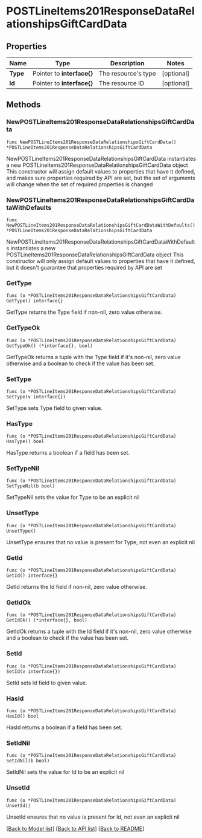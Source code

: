# POSTLineItems201ResponseDataRelationshipsGiftCardData

## Properties

Name | Type | Description | Notes
------------ | ------------- | ------------- | -------------
**Type** | Pointer to **interface{}** | The resource&#39;s type | [optional] 
**Id** | Pointer to **interface{}** | The resource ID | [optional] 

## Methods

### NewPOSTLineItems201ResponseDataRelationshipsGiftCardData

`func NewPOSTLineItems201ResponseDataRelationshipsGiftCardData() *POSTLineItems201ResponseDataRelationshipsGiftCardData`

NewPOSTLineItems201ResponseDataRelationshipsGiftCardData instantiates a new POSTLineItems201ResponseDataRelationshipsGiftCardData object
This constructor will assign default values to properties that have it defined,
and makes sure properties required by API are set, but the set of arguments
will change when the set of required properties is changed

### NewPOSTLineItems201ResponseDataRelationshipsGiftCardDataWithDefaults

`func NewPOSTLineItems201ResponseDataRelationshipsGiftCardDataWithDefaults() *POSTLineItems201ResponseDataRelationshipsGiftCardData`

NewPOSTLineItems201ResponseDataRelationshipsGiftCardDataWithDefaults instantiates a new POSTLineItems201ResponseDataRelationshipsGiftCardData object
This constructor will only assign default values to properties that have it defined,
but it doesn't guarantee that properties required by API are set

### GetType

`func (o *POSTLineItems201ResponseDataRelationshipsGiftCardData) GetType() interface{}`

GetType returns the Type field if non-nil, zero value otherwise.

### GetTypeOk

`func (o *POSTLineItems201ResponseDataRelationshipsGiftCardData) GetTypeOk() (*interface{}, bool)`

GetTypeOk returns a tuple with the Type field if it's non-nil, zero value otherwise
and a boolean to check if the value has been set.

### SetType

`func (o *POSTLineItems201ResponseDataRelationshipsGiftCardData) SetType(v interface{})`

SetType sets Type field to given value.

### HasType

`func (o *POSTLineItems201ResponseDataRelationshipsGiftCardData) HasType() bool`

HasType returns a boolean if a field has been set.

### SetTypeNil

`func (o *POSTLineItems201ResponseDataRelationshipsGiftCardData) SetTypeNil(b bool)`

 SetTypeNil sets the value for Type to be an explicit nil

### UnsetType
`func (o *POSTLineItems201ResponseDataRelationshipsGiftCardData) UnsetType()`

UnsetType ensures that no value is present for Type, not even an explicit nil
### GetId

`func (o *POSTLineItems201ResponseDataRelationshipsGiftCardData) GetId() interface{}`

GetId returns the Id field if non-nil, zero value otherwise.

### GetIdOk

`func (o *POSTLineItems201ResponseDataRelationshipsGiftCardData) GetIdOk() (*interface{}, bool)`

GetIdOk returns a tuple with the Id field if it's non-nil, zero value otherwise
and a boolean to check if the value has been set.

### SetId

`func (o *POSTLineItems201ResponseDataRelationshipsGiftCardData) SetId(v interface{})`

SetId sets Id field to given value.

### HasId

`func (o *POSTLineItems201ResponseDataRelationshipsGiftCardData) HasId() bool`

HasId returns a boolean if a field has been set.

### SetIdNil

`func (o *POSTLineItems201ResponseDataRelationshipsGiftCardData) SetIdNil(b bool)`

 SetIdNil sets the value for Id to be an explicit nil

### UnsetId
`func (o *POSTLineItems201ResponseDataRelationshipsGiftCardData) UnsetId()`

UnsetId ensures that no value is present for Id, not even an explicit nil

[[Back to Model list]](../README.md#documentation-for-models) [[Back to API list]](../README.md#documentation-for-api-endpoints) [[Back to README]](../README.md)


